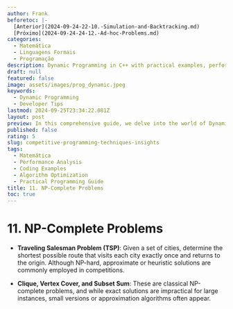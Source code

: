 ```yaml
---
author: Frank
beforetoc: |-
  [Anterior](2024-09-24-22-10.-Simulation-and-Backtracking.md)
  [Próximo](2024-09-24-24-12.-Ad-hoc-Problems.md)
categories:
  - Matemática
  - Linguagens Formais
  - Programação
description: Dynamic Programming in C++ with practical examples, performance analysis, and detailed explanations to optimize your coding skills and algorithm efficiency.
draft: null
featured: false
image: assets/images/prog_dynamic.jpeg
keywords:
  - Dynamic Programming
  - Developer Tips
lastmod: 2024-09-25T23:34:22.081Z
layout: post
preview: In this comprehensive guide, we delve into the world of Dynamic Programming with C++. Learn the core principles of Competitive Programming, explore various algorithmic examples, and understand performance differences through detailed code comparisons. Perfect for developers looking to optimize their coding skills and boost algorithm efficiency.
published: false
rating: 5
slug: competitive-programming-techniques-insights
tags:
  - Matemática
  - Performance Analysis
  - Coding Examples
  - Algorithm Optimization
  - Practical Programming Guide
title: 11. NP-Complete Problems
toc: true
---
```


# 11. NP-Complete Problems

- **Traveling Salesman Problem (TSP)**: Given a set of cities, determine the shortest possible route that visits each city exactly once and returns to the origin. Although NP-hard, approximate or heuristic solutions are commonly employed in competitions.

- **Clique, Vertex Cover, and Subset Sum**: These are classical NP-complete problems, and while exact solutions are impractical for large instances, small versions or approximation algorithms often appear.
